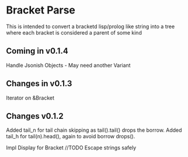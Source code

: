 Bracket Parse
============

This is intended to convert a bracketd lisp/prolog like string into a tree where each bracket is considered a parent of some kind

Coming in v0.1.4
---------------
Handle Jsonish Objects - May need another Variant


Changes in v0.1.3
-------------

Iterator on &Bracket 

Changes v0.1.2
--------------

Added tail_n for tail chain skipping as tail().tail() drops the borrow.
Added tail_h for tail(n).head(), again to avoid borrow drops().

Impl Display for Bracket //TODO Escape strings safely 

